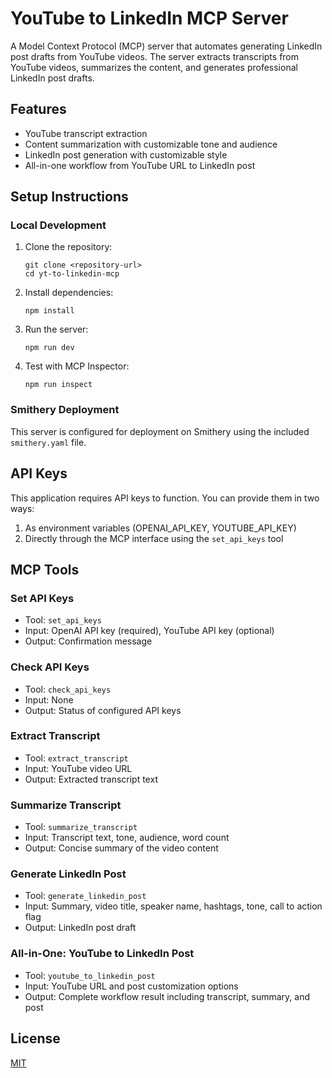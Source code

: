 # YouTube to LinkedIn MCP Server

A Model Context Protocol (MCP) server that automates generating LinkedIn post drafts from YouTube videos. The server extracts transcripts from YouTube videos, summarizes the content, and generates professional LinkedIn post drafts.

## Features

- YouTube transcript extraction
- Content summarization with customizable tone and audience
- LinkedIn post generation with customizable style
- All-in-one workflow from YouTube URL to LinkedIn post

## Setup Instructions

### Local Development

1. Clone the repository:
   ```
   git clone <repository-url>
   cd yt-to-linkedin-mcp
   ```

2. Install dependencies:
   ```
   npm install
   ```

3. Run the server:
   ```
   npm run dev
   ```

4. Test with MCP Inspector:
   ```
   npm run inspect
   ```

### Smithery Deployment

This server is configured for deployment on Smithery using the included `smithery.yaml` file.

## API Keys

This application requires API keys to function. You can provide them in two ways:

1. As environment variables (OPENAI_API_KEY, YOUTUBE_API_KEY)
2. Directly through the MCP interface using the `set_api_keys` tool

## MCP Tools

### Set API Keys
- Tool: `set_api_keys`
- Input: OpenAI API key (required), YouTube API key (optional)
- Output: Confirmation message

### Check API Keys
- Tool: `check_api_keys`
- Input: None
- Output: Status of configured API keys

### Extract Transcript
- Tool: `extract_transcript`
- Input: YouTube video URL
- Output: Extracted transcript text

### Summarize Transcript
- Tool: `summarize_transcript`
- Input: Transcript text, tone, audience, word count
- Output: Concise summary of the video content

### Generate LinkedIn Post
- Tool: `generate_linkedin_post`
- Input: Summary, video title, speaker name, hashtags, tone, call to action flag
- Output: LinkedIn post draft

### All-in-One: YouTube to LinkedIn Post
- Tool: `youtube_to_linkedin_post`
- Input: YouTube URL and post customization options
- Output: Complete workflow result including transcript, summary, and post

## License

[MIT](https://github.com/NvkAnirudh/LinkedIn-Post-Generator/blob/main/LICENSE)
